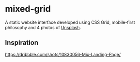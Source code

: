 # mixed-grid

A static website interface developed using CSS Grid, mobile-first philosophy and
4 photos of [Unsplash](https://unsplash.com/).

## Inspiration

https://dribbble.com/shots/10830056-Mix-Landing-Page/
